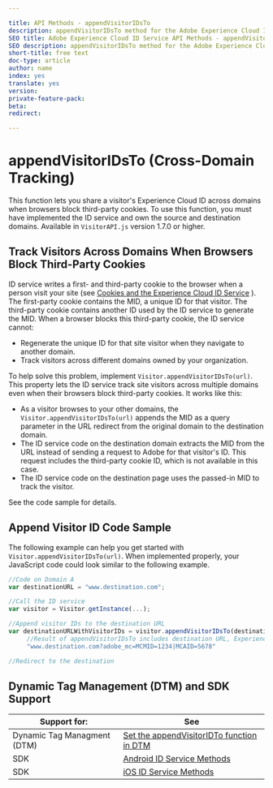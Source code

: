 ```yaml
---

title: API Methods - appendVisitorIDsTo
description: appendVisitorIDsTo method for the Adobe Experience Cloud ID Service API
SEO title: Adobe Experience Cloud ID Service API Methods - appendVisitorIDsTo
SEO description: appendVisitorIDsTo method for the Adobe Experience Cloud ID Service API
short-title: free text
doc-type: article
author: name
index: yes
translate: yes
version:
private-feature-pack:
beta:
redirect:

---
```


# appendVisitorIDsTo \(Cross-Domain Tracking\)

This function lets you share a visitor's Experience Cloud ID across domains when browsers block third-party cookies. To use this function, you must have implemented the ID service and own the source and destination domains. Available in `VisitorAPI.js` version 1.7.0 or higher.

## Track Visitors Across Domains When Browsers Block Third-Party Cookies

ID service writes a first- and third-party cookie to the browser when a person visit your site \(see [Cookies and the Experience Cloud ID Service](mcvid_cookies.html#) \). The first-party cookie contains the MID, a unique ID for that visitor. The third-party cookie contains another ID used by the ID service to generate the MID. When a browser blocks this third-party cookie, the ID service cannot:

+ Regenerate the unique ID for that site visitor when they navigate to another domain.
+ Track visitors across different domains owned by your organization.

To help solve this problem, implement `Visitor.appendVisitorIDsTo(url)`. This property lets the ID service track site visitors across multiple domains even when their browsers block third-party cookies. It works like this:

+ As a visitor browses to your other domains, the `Visitor.appendVisitorIDsTo(url)` appends the MID as a query parameter in the URL redirect from the original domain to the destination domain.
+ The ID service code on the destination domain extracts the MID from the URL instead of sending a request to Adobe for that visitor's ID. This request includes the third-party cookie ID, which is not available in this case.
+ The ID service code on the destination page uses the passed-in MID to track the visitor.

See the code sample for details.

## Append Visitor ID Code Sample

The following example can help you get started with `Visitor.appendVisitorIDsTo(url)`. When implemented properly, your JavaScript code could look similar to the following example.

```javascript
//Code on Domain A
var destinationURL = "www.destination.com";

//Call the ID service
var visitor = Visitor.getInstance(...);

//Append visitor IDs to the destination URL
var destinationURLWithVisitorIDs = visitor.appendVisitorIDsTo(destinationURL);
     //Result of appendVisitorIDsTo includes destination URL, Experience Cloud ID (MCMID), and Analytics ID (MCAID)
     "www.destination.com?adobe_mc=MCMID=1234|MCAID=5678"

//Redirect to the destination
```

## Dynamic Tag Management \(DTM\) and SDK Support
| Support for:                | See                                                                                                                                               |
| --------------------------- | ------------------------------------------------------------------------------------------------------------------------------------------------- |
| Dynamic Tag Managment (DTM) | [Set the appendVisitorIDTo function in DTM](https://helpx.adobe.com/dtm/kb/how-to-set-marketing-cloud-id-service-helper-function-in-adobe-d.html) |
| SDK                         | [Android ID Service Methods](https://marketing.adobe.com/resources/help/en_US/mobile/android/mc_methods.html)                                     |
| SDK                         | [iOS ID Service Methods](https://marketing.adobe.com/resources/help/en_US/mobile/ios/mc_methods.html)                                             |
